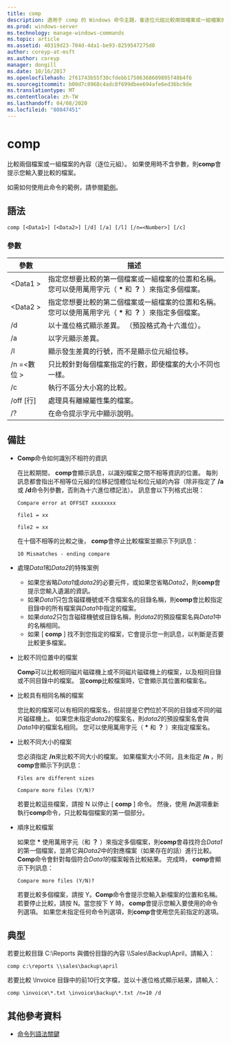 ```yaml
---
title: comp
description: 適用于 comp 的 Windows 命令主題，會逐位元組比較兩個檔案或一組檔案的內容。
ms.prod: windows-server
ms.technology: manage-windows-commands
ms.topic: article
ms.assetid: 40319d23-704d-4da1-be93-8259547275d0
author: coreyp-at-msft
ms.author: coreyp
manager: dongill
ms.date: 10/16/2017
ms.openlocfilehash: 2f61743b55f38cfdebb17506368609895f48b4f6
ms.sourcegitcommit: b00d7c8968c4adc8f699dbee694afe6ed36bc9de
ms.translationtype: MT
ms.contentlocale: zh-TW
ms.lasthandoff: 04/08/2020
ms.locfileid: "80847451"
---
```

# <a name="comp"></a>comp

比較兩個檔案或一組檔案的內容（逐位元組）。 如果使用時不含參數，則**comp**會提示您輸入要比較的檔案。

如需如何使用此命令的範例，請參閱[範例](#BKMK_examples)。

## <a name="syntax"></a>語法

```
comp [<Data1>] [<Data2>] [/d] [/a] [/l] [/n=<Number>] [/c]
```

### <a name="parameters"></a>參數

|參數|描述|
|---------|-----------|
|\<Data1 >|指定您想要比較的第一個檔案或一組檔案的位置和名稱。 您可以使用萬用字元（ **&#42;** 和 **？** ）來指定多個檔案。|
|\<Data2 >|指定您想要比較的第二個檔案或一組檔案的位置和名稱。 您可以使用萬用字元（ **&#42;** 和 **？** ）來指定多個檔案。|
|/d|以十進位格式顯示差異。 （預設格式為十六進位）。|
|/a|以字元顯示差異。|
|/l|顯示發生差異的行號，而不是顯示位元組位移。|
|/n =\<數位 >|只比較針對每個檔案指定的行數，即使檔案的大小不同也一樣。|
|/c|執行不區分大小寫的比較。|
|/off [行]|處理具有離線屬性集的檔案。|
|/?|在命令提示字元中顯示說明。|

## <a name="remarks"></a>備註

-   **Comp**命令如何識別不相符的資訊

    在比較期間， **comp**會顯示訊息，以識別檔案之間不相等資訊的位置。 每則訊息都會指出不相等位元組的位移記憶體位址和位元組的內容（除非指定了 **/a**或 **/d**命令列參數，否則為十六進位標記法）。 訊息會以下列格式出現：

    `Compare error at OFFSET xxxxxxxx`

    `file1 = xx`

    `file2 = xx`

    在十個不相等的比較之後， **comp**會停止比較檔案並顯示下列訊息：

    `10 Mismatches - ending compare`
-   處理*Data1*和*Data2*的特殊案例  
    -   如果您省略*Data1*或*data2*的必要元件，或如果您省略*Data2*，則**comp**會提示您輸入遺漏的資訊。
    -   如果*Data1*只包含磁碟機號或不含檔案名的目錄名稱，則**comp**會比較指定目錄中的所有檔案與*Data1*中指定的檔案。
    -   如果*data2*只包含磁碟機號或目錄名稱，則*data2*的預設檔案名與*Data1*中的名稱相同。
    -   如果 [ **comp** ] 找不到您指定的檔案，它會提示您一則訊息，以判斷是否要比較更多檔案。
-   比較不同位置中的檔案

    **Comp**可以比較相同磁片磁碟機上或不同磁片磁碟機上的檔案，以及相同目錄或不同目錄中的檔案。 當**comp**比較檔案時，它會顯示其位置和檔案名。
-   比較具有相同名稱的檔案

    您比較的檔案可以有相同的檔案名，但前提是它們位於不同的目錄或不同的磁片磁碟機上。 如果您未指定*data2*的檔案名，則*data2*的預設檔案名會與*Data1*中的檔案名相同。 您可以使用萬用字元（ **&#42;** 和 **？** ）來指定檔案名。
-   比較不同大小的檔案

    您必須指定 **/n**來比較不同大小的檔案。 如果檔案大小不同，且未指定 **/n** ，則**comp**會顯示下列訊息：

    `Files are different sizes`

    `Compare more files (Y/N)?`

    若要比較這些檔案，請按 N 以停止 [ **comp** ] 命令。 然後，使用 **/n**選項重新執行**comp**命令，只比較每個檔案的第一個部分。
-   順序比較檔案

    如果您 **&#42;** 使用萬用字元（和 **？** ）來指定多個檔案，則**comp**會尋找符合*Data1*的第一個檔案，並將它與*Data2*中的對應檔案（如果存在的話）進行比較。 **Comp**命令會針對每個符合*Data1*的檔案報告比較結果。 完成時， **comp**會顯示下列訊息：

    `Compare more files (Y/N)?`

    若要比較多個檔案，請按 Y。**Comp**命令會提示您輸入新檔案的位置和名稱。 若要停止比較，請按 N。當您按下 Y 時， **comp**會提示您輸入要使用的命令列選項。 如果您未指定任何命令列選項，則**comp**會使用您先前指定的選項。

## <a name="examples"></a><a name=BKMK_examples></a>典型

若要比較目錄 C:\Reports 與備份目錄的內容 \\\\Sales\Backup\April，請輸入：
```
comp c:\reports \\sales\backup\april
```
若要比較 \Invoice 目錄中的前10行文字檔，並以十進位格式顯示結果，請輸入：
```
comp \invoice\*.txt \invoice\backup\*.txt /n=10 /d
```

## <a name="additional-references"></a>其他參考資料

- [命令列語法關鍵](command-line-syntax-key.md)